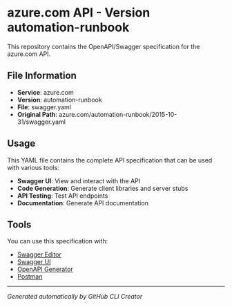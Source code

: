 # azure.com API - Version automation-runbook

This repository contains the OpenAPI/Swagger specification for the azure.com API.

## File Information

- **Service**: azure.com
- **Version**: automation-runbook
- **File**: swagger.yaml
- **Original Path**: azure.com/automation-runbook/2015-10-31/swagger.yaml

## Usage

This YAML file contains the complete API specification that can be used with various tools:

- **Swagger UI**: View and interact with the API
- **Code Generation**: Generate client libraries and server stubs
- **API Testing**: Test API endpoints
- **Documentation**: Generate API documentation

## Tools

You can use this specification with:

- [Swagger Editor](https://editor.swagger.io/)
- [Swagger UI](https://swagger.io/tools/swagger-ui/)
- [OpenAPI Generator](https://openapi-generator.tech/)
- [Postman](https://www.postman.com/)

---

*Generated automatically by GitHub CLI Creator*
